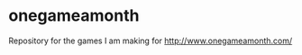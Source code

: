 onegameamonth
=============

Repository for the games I am making for http://www.onegameamonth.com/
